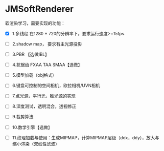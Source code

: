 # JMSoftRenderer
软渲染学习，需要实现的功能：

- [x] 1.多线程 在1280 * 720的分辨率下，要求运行速度>=15fps
- [ ] 2.shadow map， 要求有主光源投影
- [ ] 3.PBR 【选做IBL】
- [ ] 4.抗锯齿 FXAA TAA SMAA【选做】
- [ ] 5.模型加载（obj格式）
- [ ] 6.键盘可控制的空间相机，欧拉相机/UVN相机
- [ ] 7.点光源，平行光，锥光源的实现
- [ ] 8.深度测试，透明混合，透视修正
- [ ] 9.裁剪算法
- [ ] 10.数学引擎【选做】
- [ ] 11.纹理加载与使用：生成MIPMAP，计算MIPMAP层级（ddx，ddy），放大与缩小渲染（双线性滤波）

